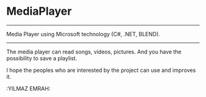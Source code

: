# MediaPlayer

__________________________________________________________
Media Player using Microsoft technology (C#, .NET, BLEND). 
__________________________________________________________

The media player can read songs, videos, pictures. And you have the possibility to save a playlist.
  
  I hope the peoples who are interested by the project can use  and improves it. 
  
  
  :YILMAZ EMRAH:
  
  
